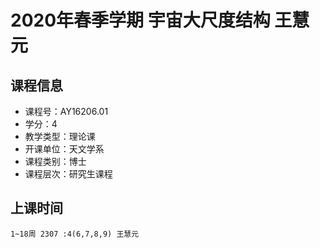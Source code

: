 # 2020年春季学期 宇宙大尺度结构 王慧元






## 课程信息

- 课程号：AY16206.01
- 学分：4
- 教学类型：理论课
- 开课单位：天文学系
- 课程类别：博士
- 课程层次：研究生课程

## 上课时间

```
1~18周 2307 :4(6,7,8,9) 王慧元
```

